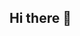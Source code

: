 ## Hi there 👋

<!--
**PranavDhamanage/PranavDhamanage** is a ✨ _special_ ✨ repository because its `README.md` (this file) appears on your GitHub profile.
![Pranav's GitHub stats](https://github-readme-stats.vercel.app/api?username=PranavDhamanage&show_icons=true&theme=radical)
Here are some ideas to get you started:

- 🔭 I’m currently working on ...
- 🌱 I’m currently learning ...
- 👯 I’m looking to collaborate on ...
- 🤔 I’m looking for help with ...
- 💬 Ask me about ...
- 📫 How to reach me: ...
- 😄 Pronouns: ...
- ⚡ Fun fact: ...
-->

